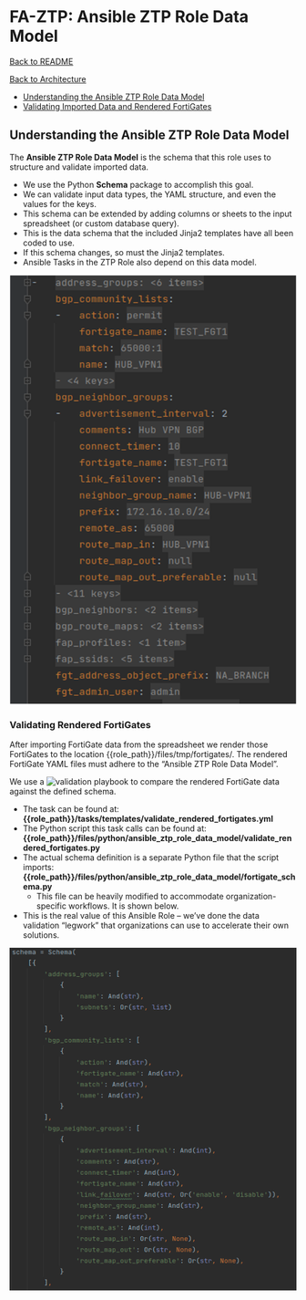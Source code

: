 # FA-ZTP: Ansible ZTP Role Data Model 

[Back to README](../../README.md#table-of-contents)

[Back to Architecture](ARCHITECTURE.md)


* [Understanding the Ansible ZTP Role Data Model](#understanding-the-ansible-ztp-role-data-model)
* [Validating Imported Data and Rendered FortiGates](#validating-rendered-fortigates)

## Understanding the Ansible ZTP Role Data Model

The **Ansible ZTP Role Data Model** is the schema that this role uses to structure and validate imported data.

* We use the Python **Schema** package to accomplish this goal.
* We can validate input data types, the YAML structure, and even the values for the keys.
* This schema can be extended by adding columns or sheets to the input spreadsheet (or custom database query).
* This is the data schema that the included Jinja2 templates have all been coded to use.
* If this schema changes, so must the Jinja2 templates.
* Ansible Tasks in the ZTP Role also depend on this data model.

![](../images/test-fgt1.png)


### Validating Rendered FortiGates

After importing FortiGate data from the spreadsheet we render those FortiGates to the location {{role_path}}/files/tmp/fortigates/.
The rendered FortiGate YAML files must adhere to the “Ansible ZTP Role Data Model”.

We use a ![validation playbook](../../ztp_steps/00.11_validate-rendered-fortigate-templates.yml) to compare the rendered FortiGate data against the defined schema.


* The task can be found at: **{{role_path}}/tasks/templates/validate_rendered_fortigates.yml**
* The Python script this task calls can be found at: **{{role_path}}/files/python/ansible_ztp_role_data_model/validate_rendered_fortigates.py**
* The actual schema definition is a separate Python file that the script imports: **{{role_path}}/files/python/ansible_ztp_role_data_model/fortigate_schema.py**
  * This file can be heavily modified to accommodate organization-specific workflows. It is shown below.
* This is the real value of this Ansible Role – we’ve done the data validation “legwork” that organizations can use to accelerate their own solutions.


![](../images/schema_ss_1.png)


